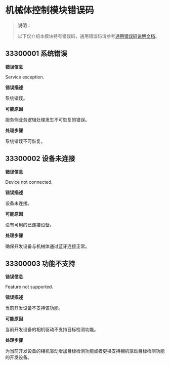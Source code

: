 # 机械体控制模块错误码

> **说明：**
>
> 以下仅介绍本模块特有错误码，通用错误码请参考[通用错误码说明文档](../errorcode-universal.md)。

## 33300001 系统错误

**错误信息**

Service exception.

**错误描述**

系统错误。

**可能原因**

服务侧业务逻辑处理发生不可恢复的错误。

**处理步骤**

系统错误不可恢复。

## 33300002 设备未连接

**错误信息**

Device not connected.

**错误描述**

设备未连接。

**可能原因**

没有可用的已连接设备。

**处理步骤**

确保开发设备与机械体通过蓝牙连接正常。

## 33300003 功能不支持

**错误信息**

Feature not supported.

**错误描述**

当前开发设备不支持该功能。

**可能原因**

当前开发设备的相机驱动不支持目标检测功能。

**处理步骤**

为当前开发设备的相机驱动增加目标检测功能或者更换支持相机驱动目标检测功能的开发设备。
